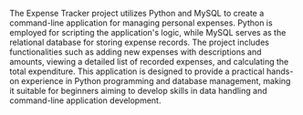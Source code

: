 The Expense Tracker project utilizes Python and MySQL to create a command-line application for managing personal expenses. Python is employed for scripting the application's logic, while MySQL serves as the relational database for storing expense records. The project includes functionalities such as adding new expenses with descriptions and amounts, viewing a detailed list of recorded expenses, and calculating the total expenditure. This application is designed to provide a practical hands-on experience in Python programming and database management, making it suitable for beginners aiming to develop skills in data handling and command-line application development.
